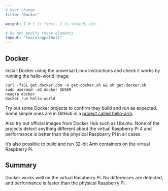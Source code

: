 ```yaml
---
# User change
title: "Docker"

weight: 7 # 1 is first, 2 is second, etc.

# Do not modify these elements
layout: "learningpathall"
---
```


## Docker

Install Docker using the universal Linux instructions and check it works by running the hello-world image:

```console
curl -fsSL get.docker.com -o get-docker.sh && sh get-docker.sh
sudo usermod -aG docker $USER
newgrp docker
docker run hello-world
```

Try out some Docker projects to confirm they build and run as expected. Some simple ones are in GitHub in a [project called hello-arm](https://github.com/jasonrandrews/hello-arm). 

Also try out official images from Docker Hub such as Ubuntu. None of the projects detect anything different about the virtual Raspberry Pi 4 and performance is better than the physical Raspberry Pi in all cases. 

It’s also possible to build and run 32-bit Arm containers on the virtual Raspberry Pi.


## Summary 

Docker works well on the virtual Raspberry Pi. No differences are detected, and performance is faster than the physical Raspberry Pi. 


